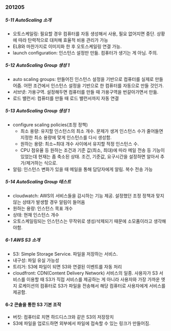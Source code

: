 ### 201205
##### 5-11 AutoScaling 소개
- 오토스케일링: 필요할 경우 컴퓨터를 자동 생성해서 사용, 필요 없어지면 중단. 상황에 따라 탄력적으로 대처해 효율적 비용 관리가 가능
- ELB와 마찬가지로 이미지화 한 후 오토스케일링 연결 가능.
- launch configuration: 인스턴스 설정만 만듦. 컴퓨터가 생기는 게 아님. 주의.

##### 5-12 AutoScaling Group 생성 1
- auto scaling groups: 만들어진 인스턴스 설정을 기반으로 컴퓨터를 실제로 만들어줌. 어떤 조건에서 인스턴스 설정을 기반으로 한 컴퓨터를 자동으로 만들 것인가.
- 서브넷: 가용구역. 설정해두면 컴퓨터를 만들 때 가용구역을 번갈아가면서 만듦.
- 로드 밸런서: 컴퓨터를 만들 때 로드 밸런서까지 자동 연결

##### 5-13 AutoScaling Group 생성 1
- configure scaling policies(조정 정책)
	- 최소 용량: 유지할 인스턴스의 최소 개수. 문제가 생겨 인스턴스 수가 줄어들면 지정한 최소 용량에 맞게 인스턴스를 다시 생성함.
	- 원하는 용량: 최소~최대 개수 사이에서 유지할 적정 인스턴스 수.
	- CPU 점유율 등 원하는 조건과 기준 값(최소, 최대)에 따라 메일 전송 등 기능이 있었는데 현재는 좀 축소된 상태.  조건, 기준값, 요구시간을 설정하면 알아서 추가/제거하는 식으로.
- 알림: 인스턴스 변화가 있을 때 메일을 통해 담당자에게 알림. 복수 전송 가능

##### 5-14 AutoScaling Group 테스트
- cloudwatch: AWS의 서비스들을 감시하는 기능 제공. 설정했던 조정 정책과 맞지 않는 상태가 발생할 경우 알림이 들어옴
- 원하는 용량: 인스턴스 목표 개수
- 상태: 현재 인스턴스 개수
- 오토스케일링되는 인스턴스는 무작위로 생성/삭제되기 때문에 소모품이라고 생각해야함. 

##### 6-1 AWS S3 소개
- S3: Simple Storage Service. 파일을 저장하는 서비스. 
- 내구성: 파일 유실 가능성
- 트리거: S3에 파일이 되면 S3와 연결된 이벤트를 자동 처리
- cloudfront: CDN(Content Delivery Network) 서비스의 일종. 사용자가 S3 서비스를 이용할 때 S3가 직접 서비스를 제공하는 게 아니라 사용자와 가장 가까운 엣지 로케이션의 컴퓨터로 S3가 파일을 전송해서 해당 컴퓨터로 사용자에게 서비스를 제공함.

#### 6-2 콘솔을 통한 S3 기본 조작
- 버킷: 컴퓨터로 치면 하드디스크와 같은 S3의 저장장치
- S3에 파일을 업로드하면 외부에서 파일에 접속할 수 있는 링크가 만들어짐.